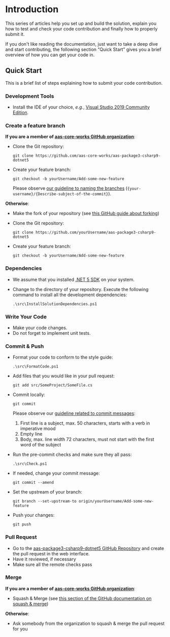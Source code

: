 # Introduction

This series of articles help you set up and build the solution, explain you how to test and check your code contribution and finally how to properly submit it.

If you don't like reading the documentation, just want to take a deep dive and start contributing, the following section "Quick Start" gives you a brief  overview of how you can get your code in.

## Quick Start

This is a brief list of steps explaining how to submit your code contribution.

### Development Tools

* Install the IDE of your choice, *e.g.*, [Visual Studio 2019 Community Edition].

### Create a feature branch

**If you are a member of [aas-core-works GitHub organization]**:
 
* Clone the Git repository:
  ```
  git clone https://github.com/aas-core-works/aas-package3-csharp9-dotnet5
  ```
  
* Create your feature branch:

  ```
  git checkout -b yourUsername/Add-some-new-feature
  ``` 
  
  Please observe [our guideline to naming the branches] 
  (`{your-username}/{Describe-subject-of-the-commit}`).

**Otherwise**:

* Make the fork of your repository (see [this GitHub guide about forking])

* Clone the Git repository:
  ```
  git clone https://github.com/yourUsername/aas-package3-csharp9-dotnet5
  ```

* Create your feature branch:

  ```
  git checkout -b yourUsername/Add-some-new-feature
  ``` 

### Dependencies

* We assume that you installed [.NET 5 SDK] on your system.

* Change to the directory of your repository. Execute the following command to install all the development dependencies:

  ```
  .\src\InstallSolutionDependencies.ps1
  ```

### Write Your Code

* Make your code changes. 
* Do not forget to implement unit tests.

### Commit & Push

* Format your code to conform to the style guide:

  ```
  .\src\FormatCode.ps1
  ```

* Add files that you would like in your pull request:

  ```
  git add src/SomeProject/SomeFile.cs
  ```

* Commit locally:

  ```
  git commit
  ```

  Please observe our [guideline related to commit messages]:
  1) First line is a subject, max. 50 characters, starts with a verb in imperative mood
  2) Empty line
  3) Body, max. line width 72 characters, must not start with the first word of the subject

* Run the pre-commit checks and make sure they all pass:

  ```
  .\src\Check.ps1
  ```

* If needed, change your commit message:

  ```
  git commit --amend
  ```

* Set the upstream of your branch:

  ```
  git branch --set-upstream-to origin/yourUsername/Add-some-new-feature
  ```

* Push your changes:

  ```
  git push
  ```

### Pull Request
 
* Go to the [aas-package3-csharp9-dotnet5 GitHub Repository] and
  create the pull request in the web interface.
* Have it reviewed, if necessary
* Make sure all the remote checks pass
  
### Merge

**If you are a member of [aas-core-works GitHub organization]**:
 
* Squash & Merge (see 
  [this section of the GitHub documentation on squash & merge])  

**Otherwise**:

* Ask somebody from the organization to squash & merge the pull request for you 

[Visual Studio 2019 Community Edition]: https://visualstudio.microsoft.com/de/vs/community/
[aas-core-works GitHub organization]: https://github.com/aas-core-works
[our guideline to naming the branches]: https://aas-core-works.github.io/aas-package3-cshapr9-dotnet5/devdoc/getting-started/development-workflow.html#pull-requests
[this GitHub guide about forking]: https://guides.github.com/activities/forking/
[guideline related to commit messages]: https://aas-core-works.github.io/aas-package3-cshapr9-dotnet5/devdoc/getting-started/development-workflow.html#commit-messages
[.NET 5 SDK]: https://dotnet.microsoft.com/download/dotnet/5.0
[aas-package3-csharp9-dotnet5 GitHub Repository]: https://github.com/aas-core-works/aas-package3-csharp9-dotnet5
[this section of the GitHub documentation on squash & merge]: https://docs.github.com/en/github/collaborating-with-issues-and-pull-requests/merging-a-pull-request
